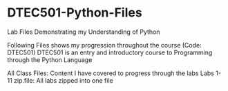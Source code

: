 # DTEC501-Python-Files
Lab Files Demonstrating my Understanding of Python

Following Files shows my progression throughout the course (Code: DTEC501)
DTEC501 is an entry and introductory course to Programming through the Python Language

All Class Files: Content I have covered to progress through the labs
Labs 1-11 zip.file: All labs zipped into one file  
